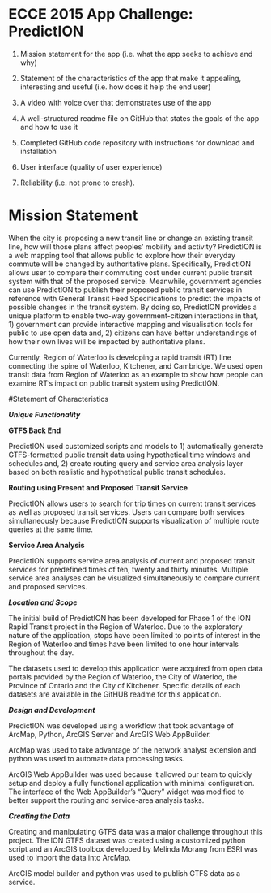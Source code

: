 # ECCE 2015 App Challenge: PredictION


1. Mission statement for the app (i.e. what the app seeks to achieve and why)

2. Statement of the characteristics of the app that make it appealing, interesting and useful  (i.e. how  does it help the end user)

3. A video with voice over that demonstrates use of the app

4. A well-structured readme file on GitHub that states the goals of the app and how to use it

5. Completed GitHub code repository with instructions for download and installation

6. User interface (quality of user experience)

7. Reliability (i.e. not prone to crash).


# Mission Statement

When the city is proposing a new transit line or change an existing transit line, how will those plans affect peoples’ mobility and activity?  PredictION is a web mapping tool that allows public to explore how their everyday commute will be changed by authoritative plans. Specifically, PredictION allows user to compare their commuting cost under current public transit system with that of the proposed service. Meanwhile, government agencies can use PredictION to publish their proposed public transit services in reference with General Transit Feed Specifications to predict the impacts of possible changes in the transit system. By doing so, PredictION provides a unique platform to enable two-way government-citizen interactions in that, 1) government can provide interactive mapping and visualisation tools for public to use open data and, 2) citizens can have better understandings of how their own lives will be impacted by authoritative plans.

Currently, Region of Waterloo is developing a rapid transit (RT) line connecting the spine of Waterloo, Kitchener, and Cambridge. We used open transit data from Region of Waterloo as an example to show how people can examine RT’s impact on public transit system using PredictION.



#Statement of Characteristics


***Unique Functionality***


**GTFS Back End**

PredictION used customized scripts and models to 1) automatically generate GTFS-formatted public transit data using hypothetical time windows and schedules and, 2) create routing query and service area analysis layer based on both realistic and hypothetical public transit schedules. 


**Routing using Present and Proposed Transit Service**

PredictION allows users to search for trip times on current transit services as well as proposed transit services. Users can compare both services simultaneously because PredictION supports visualization of multiple route queries at the same time.


**Service Area Analysis**

PredictION supports service area analysis of current and proposed transit services for predefined times of ten, twenty and thirty minutes. Multiple service area analyses can be visualized simultaneously to compare current and proposed services. 



***Location and Scope***

The initial build of PredictION has been developed for Phase 1 of the ION Rapid Transit project in the Region of Waterloo. Due to the exploratory nature of the application, stops have been limited to points of interest in the Region of Waterloo and times have been limited to one hour intervals throughout the day. 

The datasets used to develop this application were acquired from open data portals provided by the Region of Waterloo, the City of Waterloo, the Province of Ontario and the City of Kitchener. Specific details of each datasets are available in the GitHUB readme for this application.  



***Design and Development***

PredictION was developed using a workflow that took advantage of ArcMap, Python, ArcGIS Server and ArcGIS Web AppBuilder. 

ArcMap was used to take advantage of the network analyst extension and python was used to automate data processing tasks. 

ArcGIS Web AppBuilder was used because it allowed our team to quickly setup and deploy a fully functional application with minimal configuration. The interface of the Web AppBuilder’s “Query” widget was modified to better support the routing and service-area analysis tasks.



***Creating the Data***

Creating and manipulating GTFS data was a major challenge throughout this project. The ION GTFS dataset was created using a customized python script and an ArcGIS toolbox developed by Melinda Morang from ESRI was used to import the data into ArcMap. 

ArcGIS model builder and python was used to publish GTFS data as a service.

